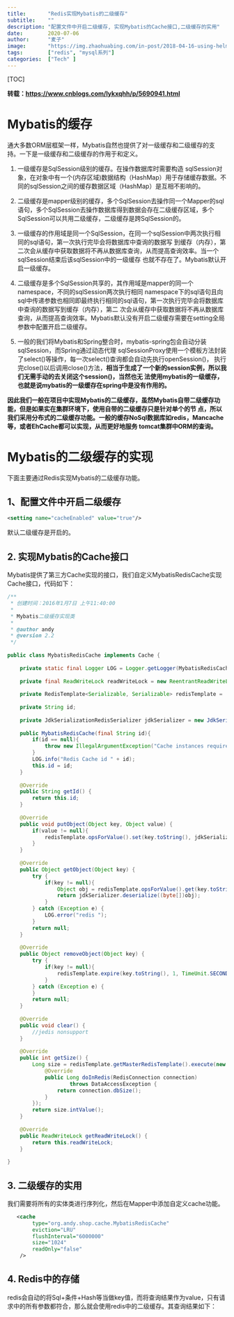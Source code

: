 ```yaml
---
title:       "Redis实现Mybatis的二级缓存"
subtitle:    ""
description: "配置文件中开启二级缓存, 实现Mybatis的Cache接口,二级缓存的实用"
date:        2020-07-06
author:      "麦子"
image:       "https://img.zhaohuabing.com/in-post/2018-04-16-using-helm-to-deploy-to-kubernetes/buffalo.jpg"
tags:        ["redis", "mysql系列"]
categories:  ["Tech" ]
---
```


[TOC]

**转载：https://www.cnblogs.com/lykxqhh/p/5690941.html**

# Mybatis的缓存

通大多数ORM层框架一样，Mybatis自然也提供了对一级缓存和二级缓存的支持。一下是一级缓存和二级缓存的作用于和定义。

1. 一级缓存是SqlSession级别的缓存。在操作数据库时需要构造 sqlSession对象，在对象中有一个(内存区域)数据结构（HashMap）用于存储缓存数据。不同的sqlSession之间的缓存数据区域（HashMap）是互相不影响的。

2. 二级缓存是mapper级别的缓存，多个SqlSession去操作同一个Mapper的sql语句，多个SqlSession去操作数据库得到数据会存在二级缓存区域，多个SqlSession可以共用二级缓存，二级缓存是跨SqlSession的。

3. 一级缓存的作用域是同一个SqlSession，在同一个sqlSession中两次执行相同的sql语句，第一次执行完毕会将数据库中查询的数据写 到缓存（内存），第二次会从缓存中获取数据将不再从数据库查询，从而提高查询效率。当一个sqlSession结束后该sqlSession中的一级缓存 也就不存在了。Mybatis默认开启一级缓存。

4.  二级缓存是多个SqlSession共享的，其作用域是mapper的同一个namespace，不同的sqlSession两次执行相同 namespace下的sql语句且向sql中传递参数也相同即最终执行相同的sql语句，第一次执行完毕会将数据库中查询的数据写到缓存（内存），第二 次会从缓存中获取数据将不再从数据库查询，从而提高查询效率。Mybatis默认没有开启二级缓存需要在setting全局参数中配置开启二级缓存。

5. 一般的我们将Mybatis和Spring整合时，mybatis-spring包会自动分装sqlSession，而Spring通过动态代理 sqlSessionProxy使用一个模板方法封装了select()等操作，每一次select()查询都会自动先执行openSession()， 执行完close()以后调用close()方法，**相当于生成了一个新的session实例，所以我们无需手动的去关闭这个session()，当然也无 法使用mybatis的一级缓存，也就是说mybatis的一级缓存在spring中是没有作用的。**

**因此我们一般在项目中实现Mybatis的二级缓存，虽然Mybatis自带二级缓存功能，但是如果实在集群环境下，使用自带的二级缓存只是针对单个的节 点，所以我们采用分布式的二级缓存功能。一般的缓存NoSql数据库如redis，Mancache等，或者EhCache都可以实现，从而更好地服务 tomcat集群中ORM的查询。**



# Mybatis的二级缓存的实现

下面主要通过Redis实现Mybatis的二级缓存功能。



## 1、配置文件中开启二级缓存

```xml
<setting name="cacheEnabled" value="true"/>  
```

 默认二级缓存是开启的。



## 2.  实现Mybatis的Cache接口

Mybatis提供了第三方Cache实现的接口，我们自定义MybatisRedisCache实现Cache接口，代码如下：

```java
/**
 * 创建时间：2016年1月7日 上午11:40:00
 * 
 * Mybatis二级缓存实现类
 * 
 * @author andy
 * @version 2.2
 */
 
public class MybatisRedisCache implements Cache {
 
	private static final Logger LOG = Logger.getLogger(MybatisRedisCache.class); 
	
	private final ReadWriteLock readWriteLock = new ReentrantReadWriteLock(true);
	
	private RedisTemplate<Serializable, Serializable> redisTemplate =  (RedisTemplate<Serializable, Serializable>) SpringContextHolder.getBean("redisTemplate"); 
	
	private String id;
	
	private JdkSerializationRedisSerializer jdkSerializer = new JdkSerializationRedisSerializer();
	
	public MybatisRedisCache(final String id){
		if(id == null){
			throw new IllegalArgumentException("Cache instances require an ID");
		}
		LOG.info("Redis Cache id " + id);
		this.id = id;
	}
	
	@Override
	public String getId() {
		return this.id;
	}
 
	@Override
	public void putObject(Object key, Object value) {
		if(value != null){
			redisTemplate.opsForValue().set(key.toString(), jdkSerializer.serialize(value), 2, TimeUnit.DAYS);
		}
	}
 
	@Override
	public Object getObject(Object key) {
		try {
			if(key != null){
				Object obj = redisTemplate.opsForValue().get(key.toString());
				return jdkSerializer.deserialize((byte[])obj); 
			}
		} catch (Exception e) {
			LOG.error("redis ");
		}
		return null;
	}
 
	@Override
	public Object removeObject(Object key) {
		try {
			if(key != null){
				redisTemplate.expire(key.toString(), 1, TimeUnit.SECONDS);
			}
		} catch (Exception e) {
		}
		return null;
	}
 
	@Override
	public void clear() {
		//jedis nonsupport
	}
 
	@Override
	public int getSize() {
		Long size = redisTemplate.getMasterRedisTemplate().execute(new RedisCallback<Long>(){
			@Override
			public Long doInRedis(RedisConnection connection)
					throws DataAccessException {
				return connection.dbSize();
			}
		});
		return size.intValue();
	}
 
	@Override
	public ReadWriteLock getReadWriteLock() {
		return this.readWriteLock;
	}
	
}
```



## 3. 二级缓存的实用

我们需要将所有的实体类进行序列化，然后在Mapper中添加自定义cache功能。

```xml
   <cache
        type="org.andy.shop.cache.MybatisRedisCache"
        eviction="LRU"
        flushInterval="6000000"
        size="1024"
        readOnly="false"
	/>
```



## 4. Redis中的存储

redis会自动的将Sql+条件+Hash等当做key值，而将查询结果作为value，只有请求中的所有参数都符合，那么就会使用redis中的二级缓存。其查询结果如下：

